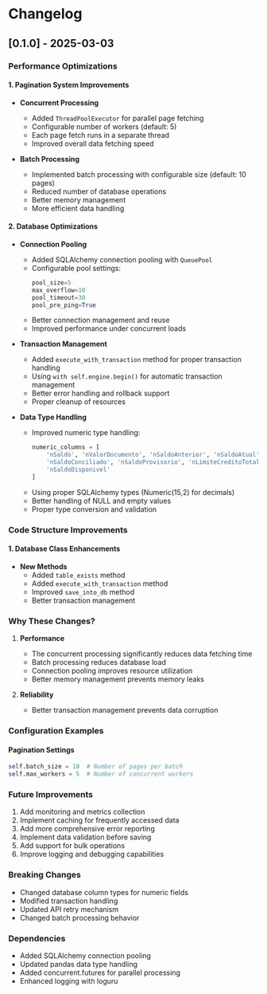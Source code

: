 # Changelog

## [0.1.0] - 2025-03-03

### Performance Optimizations

#### 1. Pagination System Improvements
- **Concurrent Processing**
  - Added `ThreadPoolExecutor` for parallel page fetching
  - Configurable number of workers (default: 5)
  - Each page fetch runs in a separate thread
  - Improved overall data fetching speed

- **Batch Processing**
  - Implemented batch processing with configurable size (default: 10 pages)
  - Reduced number of database operations
  - Better memory management
  - More efficient data handling

#### 2. Database Optimizations
- **Connection Pooling**
  - Added SQLAlchemy connection pooling with `QueuePool`
  - Configurable pool settings:
    ```python
    pool_size=5
    max_overflow=10
    pool_timeout=30
    pool_pre_ping=True
    ```
  - Better connection management and reuse
  - Improved performance under concurrent loads

- **Transaction Management**
  - Added `execute_with_transaction` method for proper transaction handling
  - Using `with self.engine.begin()` for automatic transaction management
  - Better error handling and rollback support
  - Proper cleanup of resources

- **Data Type Handling**
  - Improved numeric type handling:
    ```python
    numeric_columns = [
        'nSaldo', 'nValorDocumento', 'nSaldoAnterior', 'nSaldoAtual',
        'nSaldoConciliado', 'nSaldoProvisorio', 'nLimiteCreditoTotal',
        'nSaldoDisponivel'
    ]
    ```
  - Using proper SQLAlchemy types (Numeric(15,2) for decimals)
  - Better handling of NULL and empty values
  - Proper type conversion and validation


### Code Structure Improvements

#### 1. Database Class Enhancements
- **New Methods**
  - Added `table_exists` method
  - Added `execute_with_transaction` method
  - Improved `save_into_db` method
  - Better transaction management

### Why These Changes?

1. **Performance**
   - The concurrent processing significantly reduces data fetching time
   - Batch processing reduces database load
   - Connection pooling improves resource utilization
   - Better memory management prevents memory leaks

2. **Reliability**
   - Better transaction management prevents data corruption

### Configuration Examples


#### Pagination Settings
```python
self.batch_size = 10  # Number of pages per batch
self.max_workers = 5  # Number of concurrent workers
```

### Future Improvements
1. Add monitoring and metrics collection
2. Implement caching for frequently accessed data
3. Add more comprehensive error reporting
4. Implement data validation before saving
5. Add support for bulk operations
6. Improve logging and debugging capabilities

### Breaking Changes
- Changed database column types for numeric fields
- Modified transaction handling
- Updated API retry mechanism
- Changed batch processing behavior

### Dependencies
- Added SQLAlchemy connection pooling
- Updated pandas data type handling
- Added concurrent.futures for parallel processing
- Enhanced logging with loguru
